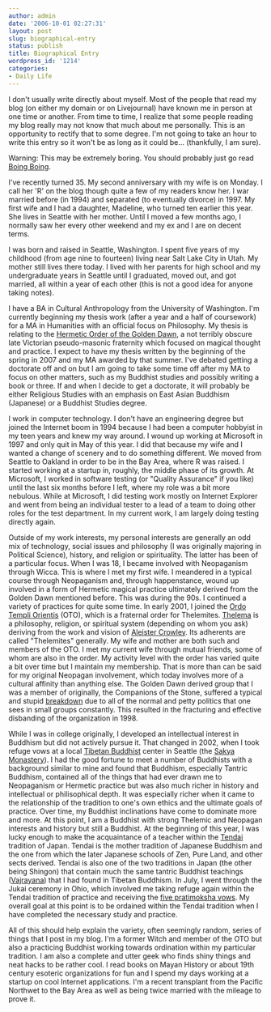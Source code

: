```yaml
---
author: admin
date: '2006-10-01 02:27:31'
layout: post
slug: biographical-entry
status: publish
title: Biographical Entry
wordpress_id: '1214'
categories:
- Daily Life
---
```

I don't usually write directly about myself. Most of the people that read my blog (on either my domain or on Livejournal) have known me in person at one time or another. From time to time, I realize that some people reading my blog really may not know that much about me personally. This is an opportunity to rectify that to some degree. I'm not going to take an hour to write this entry so it won't be as long as it could be... (thankfully, I am sure).

Warning: This may be extremely boring. You should probably just go read <a href="http://www.boingboing.net/">Boing Boing</a>.

I've recently turned 35. My second anniversary with my wife is on Monday. I call her 'R' on the blog though quite a few of my readers know her. I war married before (in 1994) and separated (to eventually divorce) in 1997. My first wife and I had a daughter, Madeline, who turned ten earlier this year. She lives in Seattle with her mother. Until I moved a few months ago, I normally saw her every other weekend and my ex and I are on decent terms.

I was born and raised in Seattle, Washington. I spent five years of my childhood (from age nine to fourteen) living near Salt Lake City in Utah. My mother still lives there today. I lived with her parents for high school and my undergraduate years in Seattle until I graduated, moved out, and got married, all within a year of each other (this is not a good idea for anyone taking notes).

I have a BA in Cultural Anthropology from the University of Washington. I'm currently beginning my thesis work (after a year and a half of coursework) for a MA in Humanities with an official focus on Philosophy. My thesis is relating to the <a href="http://en.wikipedia.org/wiki/Hermetic_Order_of_the_Golden_Dawn">Hermetic Order of the Golden Dawn</a>, a not terribly obscure late Victorian pseudo-masonic fraternity which focused on magical thought and practice. I expect to have my thesis written by the beginning of the spring in 2007 and my MA awarded by that summer. I've debated getting a doctorate off and on but I am going to take some time off after my MA to focus on other matters, such as my Buddhist studies and possibly writing a book or three. If and when I decide to get a doctorate, it will probably be either Religious Studies with an emphasis on East Asian Buddhism (Japanese) or a Buddhist Studies degree.

I work in computer technology. I don't have an engineering degree but joined the Internet boom in 1994 because I had been a computer hobbyist in my teen years and knew my way around. I wound up working at Microsoft in 1997 and only quit in May of this year. I did that because my wife and I wanted a change of scenery and to do something different. We moved from Seattle to Oakland in order to be in the Bay Area, where R was raised. I started working at a startup in, roughly, the middle phase of its growth. At Microsoft, I worked in software testing (or "Quality Assurance" if you like) until the last six months before I left, where my role was a bit more nebulous. While at Microsoft, I did testing work mostly on Internet Explorer and went from being an individual tester to a lead of a team to doing other roles for the test department. In my current work, I am largely doing testing directly again.

Outside of my work interests, my personal interests are generally an odd mix of technology, social issues and philosophy (I was originally majoring in Political Science), history, and religion or spirituality. The latter has been of a particular focus. When I was 18, I became involved with Neopaganism through Wicca. This is where I met my first wife. I meandered in a typical course through Neopaganism and, through happenstance, wound up involved in a form of Hermetic magical practice ultimately derived from the Golden Dawn mentioned before. This was during the 90s. I continued a variety of practices for quite some time. In early 2001, I joined the <a href="http://en.wikipedia.org/wiki/Ordo_Templi_Orientis">Ordo Templi Orientis</a> (OTO), which is a fraternal order for Thelemites. <a href="http://en.wikipedia.org/wiki/Thelema">Thelema</a> is a philosophy, religion, or spiritual system (depending on whom you ask) deriving from the work and vision of <a href="http://en.wikipedia.org/wiki/Aleister_Crowley">Aleister Crowley</a>. Its adherents are called "Thelemites" generally. My wife and mother are both such and members of the OTO. I met my current wife through mutual friends, some of whom are also in the order. My activity level with the order has varied quite a bit over time but I maintain my membership. That is more than can be said for my original Neopagan involvement, which today involves more of a cultural affinity than anything else. The Golden Dawn derived group that I was a member of originally, the Companions of the Stone, suffered a typical and stupid <a href="http://en.wikipedia.org/wiki/Purge">breakdown</a> due to all of the normal and petty politics that one sees in small groups constantly. This resulted in the fracturing and effective disbanding of the organization in 1998.

While I was in college originally, I developed an intellectual interest in Buddhism but did not actively pursue it. That changed in 2002, when I took refuge vows at a local <a href="http://en.wikipedia.org/wiki/Tibetan_Buddhism">Tibetan Buddhist</a> center in Seattle (the <a href="http://www.sakya.org/">Sakya Monastery</a>). I had the good fortune to meet a number of Buddhists with a background similar to mine and found that Buddhism, especially Tantric Buddhism, contained all of the things that had ever drawn me to Neopaganism or Hermetic practice but was also much richer in history and intellectual or philisophical depth. It was especially richer when it came to the relationship of the tradition to one's own ethics and the ultimate goals of practice. Over time, my Buddhist inclinations have come to dominate more and more. At this point, I am a Buddhist with strong Thelemic and Neopagan interests and history but still a Buddhist. At the beginning of this year, I was lucky enough to make the acquaintance of a teacher within the <a href="http://en.wikipedia.org/wiki/Tendai">Tendai</a> tradition of Japan. Tendai is the mother tradition of Japanese Buddhism and the one from which the later Japanese schools of Zen, Pure Land, and other sects derived. Tendai is also one of the two traditions in Japan (the other being Shingon) that contain much the same tantric Buddhist teachings (<a href="http://en.wikipedia.org/wiki/Vajrayana">Vajrayana</a>) that I had found in Tibetan Buddhism. In July, I went through the Jukai ceremony in Ohio, which involved me taking refuge again within the Tendai tradition of practice and receiving the <a href="http://en.wikipedia.org/wiki/Pratimoksha">five pratimoksha vows</a>. My overall goal at this point is to be ordained within the Tendai tradition when I have completed the necessary study and practice.

All of this should help explain the variety, often seemingly random, series of things that I post in my blog. I'm a former Witch and member of the OTO but also a practicing Buddhist working towards ordination within my particular tradition. I am also a complete and utter geek who finds shiny things and neat hacks to be rather cool. I read books on Mayan History or about 19th century esoteric organizations for fun and I spend my days working at a startup on cool Internet applications. I'm a recent transplant from the Pacific Northwet to the Bay Area as well as being twice married with the mileage to prove it.
